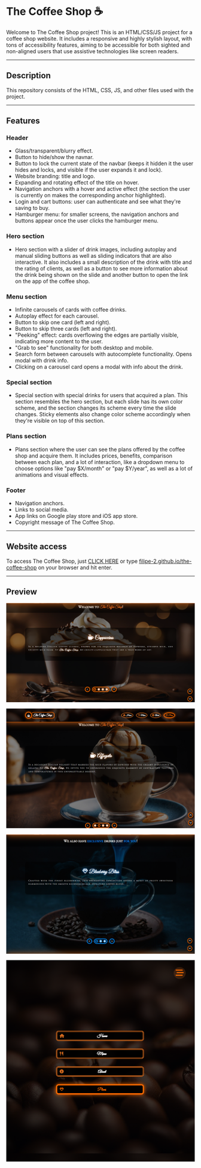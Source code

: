 # The Coffee Shop ☕

Welcome to The Coffee Shop project! This is an HTML/CSS/JS project for a coffee shop website. It includes a responsive and highly stylish layout, with tons of accessibility features, aiming to be accessible for both sighted and non-aligned users that use assistive technologies like screen readers.
<hr>

## Description

This repository consists of the HTML, CSS, JS, and other files used with the project.
<hr>

## Features

### Header

- Glass/transparent/blurry effect.
- Button to hide/show the navnar.
- Button to lock the current state of the navbar (keeps it hidden it the user hides and locks, and visible if the user expands it and lock).
- Website branding: title and logo.
- Expanding and rotating effect of the title on hover.
- Navigation anchors with a hover and active effect (the section the user is currently on makes the corresponding anchor highlighted).
- Login and cart buttons: user can authenticate and see what they're saving to buy.
- Hamburger menu: for smaller screens, the navigation anchors and buttons appear once the user clicks the hamburger menu.

### Hero section

- Hero section with a slider of drink images, including autoplay and manual sliding buttons as well as sliding indicators that are also interactive. It also includes a small description of the drink with title and the rating of clients, as well as a button to see more information about the drink being shown on the slide and another button to open the link on the app of the coffee shop.

### Menu section

- Infinite carousels of cards with coffee drinks.
- Autoplay effect for each carousel.
- Button to skip one card (left and right).
- Button to skip three cards (left and right).
- "Peeking" effect: cards overflowing the edges are partially visible, indicating more content to the user.
- "Grab to see" functionality for both desktop and mobile.
- Search form between carousels with autocomplete functionality. Opens modal with drink info.
- Clicking on a carousel card opens a modal with info about the drink.

### Special section

- Special section with special drinks for users that acquired a plan. This section resembles the hero section, but each slide has its own color scheme, and the section changes its scheme every time the slide changes. Sticky elements also change color scheme accordingly when they're visible on top of this section.

### Plans section
 
- Plans section where the user can see the plans offered by the coffee shop and acquire them. It includes prices, benefits, comparison between each plan, and a lot of interaction, like a dropdown menu to choose options like "pay $X/month" or "pay $Y/year", as well as a lot of animations and visual effects.

### Footer

- Navigation anchors.
- Links to social media.
- App links on Google play store and iOS app store.
- Copyright message of The Coffee Shop.
<hr>

## Website access

To access The Coffee Shop, just [CLICK HERE](https://filipe-2.github.io/the-coffee-shop/) or type [filipe-2.github.io/the-coffee-shop](https://filipe-2.github.io/the-coffee-shop/) on your browser and hit enter.
<hr>

## Preview

![Preview 1](assets/imgs/preview.png)

![Preview 2](assets/imgs/preview2.png)

![Preview 3](assets/imgs/preview3.png)

![Preview 4](assets/imgs/preview4.png)
